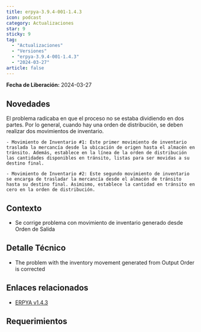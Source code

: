 ```yaml
---
title: erpya-3.9.4-001-1.4.3
icon: podcast
category: Actualizaciones
star: 9
sticky: 9
tag:
  - "Actualizaciones"
  - "Versiones"
  - "erpya-3.9.4-001-1.4.3"
  - "2024-03-27"
article: false
---
```


**Fecha de Liberación:** 2024-03-27

## Novedades

El problema radicaba en que el proceso no se estaba dividiendo en dos partes. Por lo general, cuando hay una orden de distribución, se deben realizar dos movimientos de inventario.

    - Movimiento de Inventario #1: Este primer movimiento de inventario traslada la mercancía desde la ubicación de origen hasta el almacén en tránsito. Además, establece en la línea de la orden de distribución las cantidades disponibles en tránsito, listas para ser movidas a su destino final.

    - Movimiento de Inventario #2: Este segundo movimiento de inventario se encarga de trasladar la mercancía desde el almacén de tránsito hasta su destino final. Asimismo, establece la cantidad en tránsito en cero en la orden de distribución.

## Contexto

- Se corrige problema con movimiento de inventario generado desde Orden de Salida

## Detalle Técnico

- The problem with the inventory movement generated from Output Order is corrected

## Enlaces relacionados

- [ERPYA v1.4.3](https://github.com/erpya/adempiere_patch_zk/releases/tag/1.4.3)

## Requerimientos
